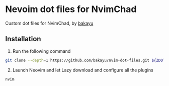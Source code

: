 # Nevoim dot files for NvimChad
Custom dot files for NvimChad, by [bakayu](https://github.com/bakayu)

## Installation


1. Run the following command
``` bash
git clone --depth=1 https://github.com/bakayu/nvim-dot-files.git ${ZDOTDIT:~}/.config

```
2. Launch Neovim and let Lazy download and configure all the plugins
``` bash
nvim
```
